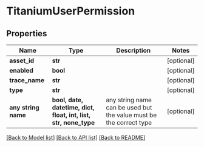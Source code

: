 # TitaniumUserPermission


## Properties
Name | Type | Description | Notes
------------ | ------------- | ------------- | -------------
**asset_id** | **str** |  | [optional] 
**enabled** | **bool** |  | [optional] 
**trace_name** | **str** |  | [optional] 
**type** | **str** |  | [optional] 
**any string name** | **bool, date, datetime, dict, float, int, list, str, none_type** | any string name can be used but the value must be the correct type | [optional]

[[Back to Model list]](../README.md#documentation-for-models) [[Back to API list]](../README.md#documentation-for-api-endpoints) [[Back to README]](../README.md)


